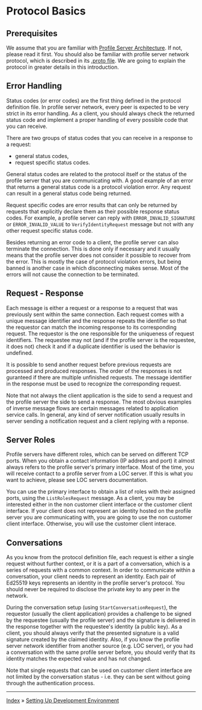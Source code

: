 # Protocol Basics

## Prerequisites

We assume that you are familiar with [Profile Server Architecture](ARCHITECTURE.md). If not, please read it first. 
You should also be familiar with profile server network protocol, which is described in its [.proto file](https://github.com/Internet-of-People/message-protocol/blob/master/IopProfileServer.proto).
We are going to explain the protocol in greater details in this introduction.


## Error Handling

Status codes (or error codes) are the first thing defined in the protocol definition file. In profile server network, every peer is expected to be very strict in its error handling. 
As a client, you should always check the returned status code and implement a proper handling of every possible code that you can receive. 

There are two groups of status codes that you can receive in a response to a request:

 * general status codes,
 * request specific status codes.

General status codes are related to the protocol itself or the status of the profile server that you are communicating with. 
A good example of an error that returns a general status code is a protocol violation error. Any request can result in a general 
status code being returned.

Request specific codes are error results that can only be returned by requests that explicitly declare them as their possible response status codes.
For example, a profile server can reply with `ERROR_INVALID_SIGNATURE` or `ERROR_INVALID_VALUE` to `VerifyIdentityRequest` message
but not with any other request specific status code.

Besides returning an error code to a client, the profile server can also terminate the connection. This is done only if necessary 
and it usually means that the profile server does not consider it possible to recover from the error. This is mostly the case 
of protocol violation errors, but being banned is another case in which disconnecting makes sense. Most of the errors will not cause the connection 
to be terminated.


## Request - Response

Each message is either a request or a response to a request that was previously sent within the same connection. Each request 
comes with a unique message identifier and the response repeats the identifier so that the requestor can match the incoming response 
to its corresponding request. The requestor is the one responsible for the uniqueness of request identifiers. The requestee 
may not (and if the profile server is the requestee, it does not) check it and if a duplicate identifier is used the behavior
is undefined.

It is possible to send another request before previous requests are processed and produced responses. The order of the responses 
is not guranteed if there are multiple unfinished requests. The message identifier in the response must be used to recognize 
the corresponding request.

Note that not always the client application is the side to send a request and the profile server the side to send a response. 
The most obvious examples of inverse message flows are certain messages related to application service calls. In general, any kind 
of server notification usually results in server sending a notification request and a client replying with a reponse.



## Server Roles

Profile servers have different roles, which can be served on different TCP ports. When you obtain a contact information (IP address and port) 
it almost always refers to the profile server's primary interface. Most of the time, you will receive contact to a profile server from a LOC server. 
If this is what you want to achieve, please see LOC servers documentation.

You can use the primary interface to obtain a list of roles with their assigned ports, using the `ListRolesRequest` message. 
As a client, you may be interested either in the non customer client interface or the customer client interface. 
If your client does not represent an identity hosted on the profile server you are communicating with, you are going to use the non customer client interface.
Otherwise, you will use the customer client interace.



## Conversations

As you know from the protocol definition file, each request is either a single request without further context, 
or it is a part of a conversation, which is a series of requests with a common context. In order to communicate within a conversation, 
your client needs to represent an identity. Each pair of Ed25519 keys represents an identity in the profile server's protocol. 
You should never be required to disclose the private key to any peer in the network.

During the conversation setup (using `StartConversationRequest`), the requestor (usually the client application) provides a challenge to 
be signed by the requestee (usually the profile server) and the signature is delivered in the response together with the requestee's identity 
(a public key). As a client, you should always verify that the presented signature is a valid signature created by the claimed identity. Also, if you know 
the profile server network identifier from another source (e.g. LOC server), or you had a conversation with the same profile server before, 
you should verify that its identity matches the expected value and has not changed.

Note that single requests that can be used on customer client interface are not limited by the conversation status - i.e. they can be sent 
without going through the authentication process.



---
[Index](CLIENT-APPS.md) » [Setting Up Development Environment](CA-Setting-Up-Development-Environment.md)
